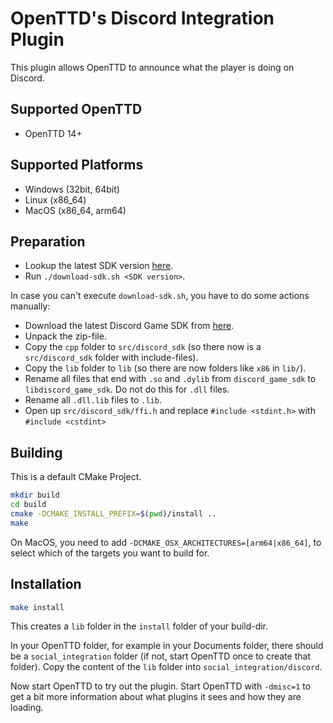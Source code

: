 # OpenTTD's Discord Integration Plugin

This plugin allows OpenTTD to announce what the player is doing on Discord.

## Supported OpenTTD

- OpenTTD 14+

## Supported Platforms

- Windows (32bit, 64bit)
- Linux (x86_64)
- MacOS (x86_64, arm64)

## Preparation

- Lookup the latest SDK version [here](https://discord.com/developers/docs/game-sdk/sdk-starter-guide#step-1-get-the-thing).
- Run `./download-sdk.sh <SDK version>`.

In case you can't execute `download-sdk.sh`, you have to do some actions manually:

- Download the latest Discord Game SDK from [here](https://discord.com/developers/docs/game-sdk/sdk-starter-guide#step-1-get-the-thing).
- Unpack the zip-file.
- Copy the `cpp` folder to `src/discord_sdk` (so there now is a `src/discord_sdk` folder with include-files).
- Copy the `lib` folder to `lib` (so there are now folders like `x86` in `lib/`).
- Rename all files that end with `.so` and `.dylib` from `discord_game_sdk` to `libdiscord_game_sdk`.
  Do not do this for `.dll` files.
- Rename all `.dll.lib` files to `.lib`.
- Open up `src/discord_sdk/ffi.h` and replace `#include <stdint.h>` with `#include <cstdint>`

## Building

This is a default CMake Project.

```bash
mkdir build
cd build
cmake -DCMAKE_INSTALL_PREFIX=$(pwd)/install ..
make
```

On MacOS, you need to add `-DCMAKE_OSX_ARCHITECTURES=[arm64|x86_64]`, to select which of the targets you want to build for.

## Installation

```bash
make install
```

This creates a `lib` folder in the `install` folder of your build-dir.

In your OpenTTD folder, for example in your Documents folder, there should be a `social_integration` folder (if not, start OpenTTD once to create that folder).
Copy the content of the `lib` folder into `social_integration/discord`.

Now start OpenTTD to try out the plugin.
Start OpenTTD with `-dmisc=1` to get a bit more information about what plugins it sees and how they are loading.
